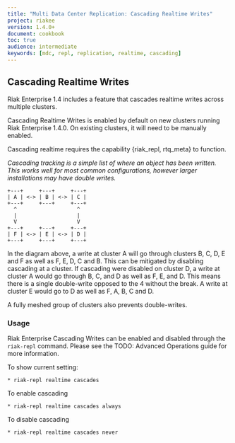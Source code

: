 ```yaml
---
title: "Multi Data Center Replication: Cascading Realtime Writes"
project: riakee
version: 1.4.0+
document: cookbook
toc: true
audience: intermediate
keywords: [mdc, repl, replication, realtime, cascading]
---
```


## Cascading Realtime Writes

Riak Enterprise 1.4 includes a feature that cascades realtime writes across multiple clusters.

Cascading Realtime Writes is enabled by default on new clusters running Riak Enterprise 1.4.0. On existing clusters, it will need to be manually enabled.

Cascading realtime requires the capability {riak_repl, rtq_meta} to function.

*Cascading tracking is a simple list of where an object has been written. This works well for most common configurations, however larger installations may have double writes.*


```
+---+     +---+     +---+
| A | <-> | B | <-> | C |
+---+     +---+     +---+
  ^                   ^
  |                   |
  V                   V
+---+     +---+     +---+
| F | <-> | E | <-> | D |
+---+     +---+     +---+
```
    
In the diagram above, a write at cluster A will go through clusters B, C, D, E and F as well as F, E, D, C and B. This can be mitigated by disabling cascading at a cluster. If cascading were disabled on cluster D, a write at cluster A would go through B, C, and D as well as F, E, and D. This means there is a single double-write opposed to the 4 without the break. A write at cluster E would go to D as well as F, A, B, C and D.

A fully meshed group of clusters also prevents double-writes.

### Usage

Riak Enterprise Cascading Writes can be enabled and disabled through the `riak-repl` command. Please see the TODO: Advanced Operations guide for more information.

To show current setting:

	* riak-repl realtime cascades

To enable cascading

	* riak-repl realtime cascades always

To disable cascading

	* riak-repl realtime cascades never
	
